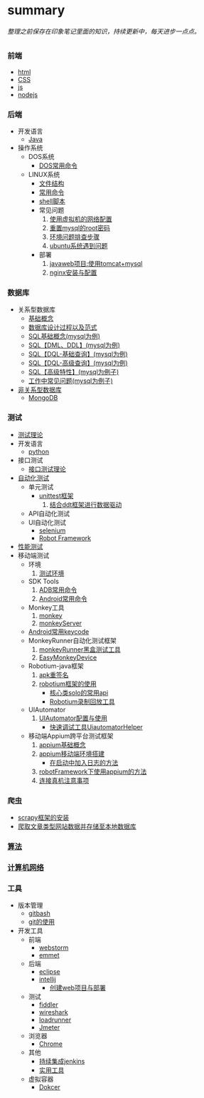# summary
###### 整理之前保存在印象笔记里面的知识，持续更新中，每天进步一点点。
### 前端
  * [html](frontEnd/html/html.md)
  * [CSS](frontEnd/css/README.md "CSS页面")
  * [js](frontEnd/js/README.md)
  * [nodejs](frontEnd/nodejs/nodejs.md)
### 后端
  * 开发语言
    * [Java](backEnd/Java/Java.md)
  * 操作系统
    * DOS系统
      * [DOS常用命令](backEnd/system/DOS/commandOfDOS.md)
    * LINUX系统
	  * [文件结构](backEnd/system/linux/structure.md)
      * [常用命令](backEnd/system/linux/command.md)
      * [shell脚本](backEnd/system/linux/shell.md)
      * 常见问题
        1. [使用虚拟机的网络配置](backEnd/system/linux/solution/configureNetwork.md)
        2. [重置mysql的root密码](backEnd/system/linux/solution/resetPWD_mysql.md)
		3. [环境问题排查步骤](backEnd/system/linux/solution/environmentalIssues.md)
		4. [ubuntu系统遇到问题](backEnd/system/linux/solution/ubuntu.md)
      * 部署
        1. [javaweb项目:使用tomcat+mysql](backEnd/system/linux/deploy_javaweb.md)
        2. [nginx安装与配置](backEnd/system/linux/nginx.md)
### 数据库
  * 关系型数据库
    * [基础概念](database/basicContent.md)
    * [数据库设计过程以及范式](database/format.md)
    * [SQL基础概念(mysql为例)](database/sql_basic.md)
    * [SQL【DML、DDL】(mysql为例)](database/sql_ddl_dml.md)
    * [SQL【DQL-基础查询】(mysql为例)](database/sql_dql.md)
    * [SQL【DQL-高级查询】(mysql为例)](database/sql_dql_advanced.md)
    * [SQL【高级特性】(mysql为例子)](database/sql_highLevel.md)
    * [工作中常见问题(mysql为例子)](database/forWork.md)
  * [非关系型数据库](database/notOnlySql/nosql.md)
    * [MongoDB](database/notOnlySql/mongodb/mongodb01.md)
### 测试
  * [测试理论](testing/theory/theory.md)
  * 开发语言
    * [python](testing/python/python.md)
  * 接口测试
    * [接口测试理论](testing/interface/interface.md/)
  * [自动化测试](testing/automatic/auto_basic.md/)
    * 单元测试
      * [unittest框架](testing/unittest/unittest.md)
        1. [结合ddt框架进行数据驱动](testing/unittest/ddt.md)
    * API自动化测试
    * UI自动化测试
      * [selenium](testing/selenium/selenium.md)
      * [Robot Framework](testing/RF/robotFramework.md)
  * [性能测试](testing/performance/pt_basic.md)
  * 移动端测试
    * 环境
      1. [测试环境](testing/android/adroid_environment.md)
    * SDK Tools  
      1. [ADB常用命令](testing/android/adroid_ADBinstruction.md)
      2. [Android常用命令](testing/android/android_AndroidInstruction.md)
    * Monkey工具  
      1. [monkey](testing/android/android_monkey.md)
      2. [monkeyServer](testing/android/android_monkeyServer.md)
    * [Android常用keycode](testing/android/android_keycode.md)
    * MonkeyRunner自动化测试框架
      1. [monkeyRunner黑盒测试工具](testing/android/MonkeyRunner.md)
      2. [EasyMonkeyDevice](testing/android/EasyMonkeyDevice.md)
    * Robotium-java框架
      1. [apk重签名](testing/android/android_resign.md)
      2. [robotium框架的使用](testing/android/android_robotium.md)
         * [核心类solo的常用api](testing/android/android_robotium_solo_api.md)
         * [Robotium录制回放工具](testing/android/android_robotium_recorder.md)
    * UIAutomator
      1. [UIAutomator配置与使用](testing/android/android_uiautomator.md)
          * [快速调试工具UiautomatorHelper](testing/android/android_uiautomator_uiautomatorHelper.md)
    * 移动端Appium跨平台测试框架
      1. [appium基础概念](testing/android/appium/appium_basic.md)
	  1. [appium移动端环境搭建](testing/android/appium/adroid_environment.md)
	      * [在启动中加入日志的方法](testing/android/appium/setupWithLog.md)
	  2. [robotFramework下使用appium的方法](testing/android/appium/adroid_robotframework.md)	  
      3. [连接真机注意事项](testing/android/appium/connectMobilephone.md)
### 爬虫
  * [scrapy框架的安装](crawler/InstallScrapy.md)
  * [爬取文章类型网站数据并存储至本地数据库](crawler/crwalFromJobbole.md)
### [算法](algorithm/algorithm.md)
### [计算机网络](network/network.md)
### 工具
  * 版本管理
    * [gitbash](tools/gitbash.md)
    * [git的使用](tools/git.md)
  * 开发工具
    * 前端
      * [webstorm](tools/frontEnd/webstorm.md)
      * [emmet](tools/frontEnd/emmet.md)
    * 后端
      * [eclipse](tools/backEnd/eclipse.md)
      * [intellij](tools/backEnd/intellij.md)
         * [创建web项目与部署](tools/backEnd/intellij/createNdeploy.md)
    * 测试
      * [fiddler](tools/testing/fiddler.md)
      * [wireshark](tools/testing/wireshark.md)
      * [loadrunner](tools/testing/loadrunner/loadrunner.md)
      * [Jmeter](tools/testing/jmeter/jmeter.md)
    * 浏览器
      * [Chrome](tools/browser/chrome/chrome.md)	  
    * 其他
      * [持续集成jenkins](tools/others/jenkins.md)
	  * [实用工具](tools/others/usefulTool.md)
    * 虚拟容器    
	  * [Dokcer](tools/virtual/docker.md)
	   